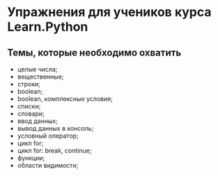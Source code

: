 Упражнения для учеников курса Learn.Python
==========================================


Темы, которые необходимо охватить
---------------------------------

- целые числа;
- вещественные;
- строки;
- boolean;
- boolean, комплексные условия;
- списки;
- словари;
- ввод данных;
- вывод данных в консоль;
- условный оператор;
- цикл for;
- цикл for: break, continue;
- функции;
- области видимости;
